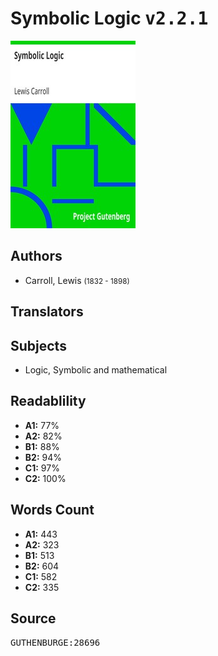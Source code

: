 # Symbolic Logic <kbd>v2.2.1</kbd>

![](./cover.medium.jpg "")

## Authors


 - Carroll, Lewis <small>(1832 - 1898)</small>

## Translators



## Subjects


 - Logic, Symbolic and mathematical

## Readablility


 - **A1:** 77%
 - **A2:** 82%
 - **B1:** 88%
 - **B2:** 94%
 - **C1:** 97%
 - **C2:** 100%

## Words Count


 - **A1:** 443
 - **A2:** 323
 - **B1:** 513
 - **B2:** 604
 - **C1:** 582
 - **C2:** 335

## Source


<kbd>GUTHENBURGE:28696</kbd>
